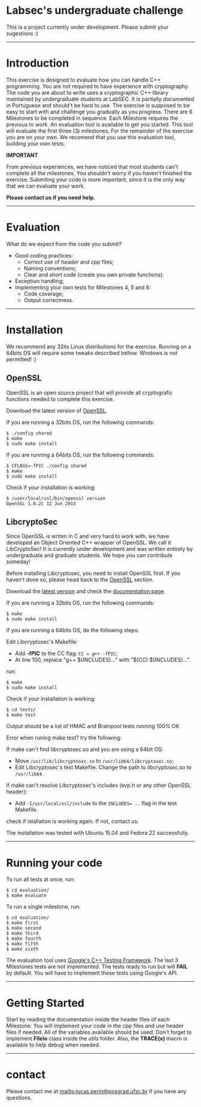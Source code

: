 Labsec's undergraduate challenge
================================

This is a project currently under development. Please submit your sugestions :)
- - -


# Introduction
This exercise is designed to evaluate how you can handle C++ programming.
You are not required to have experience with cryptography. The code you
are about to write uses a cryptographic C++ library maintained by undergraduate
students at LabSEC. It is partially documented in Portuguese and should't be
hard to use. The exercise is supposed to be easy to start with and
challenge you gradually as you progress. There are 6 Milestones
to be completed in sequence. Each Milestone requires the previous to work.
An evaluation tool is available to get you started. This tool will evaluate the
first three (3) milestones. For the remainder of the exercise you are on your
own. We recomend that you use this evaluation tool, building your own tests.


**IMPORTANT**

From previous experiences, we have noticed that most students can't complete
all the milestones. You shouldn't worry if you haven't finished the exercise.
Submiting your code is more important, since it is the only way that we can
evaluate your work.

**Please contact us if you need help.**
- - -

# Evaluation

What do we expect from the code you submit?

* Good coding practices:
  * Correct use of *header* and *cpp* files;
  * Naming conventions;
  * Clear and short code (create you own private functions):
* Exception handling;
* Implementing your own tests for Milestones 4, 5 and 6:
  * Code coverage;
  * Output correctness.

- - -

# Installation

We recommend any 32its Linux distributions for the exercise. Running on a
64bits OS will require some tweaks described bellow. Windows is not permitted! :)

## OpenSSL
OpenSSL is an open source project that will provide all
cryptografic functions needed to complete this exercise.

Download the latest version of [OpenSSL](https://www.openssl.org/).


If you are running a 32bits OS, run the following commands:


    $ ./config shared
    $ make
    $ sudo make install


If you are running a 64bits OS, run the following commands:

    $ CFLAGS=-fPIC ./config shared
    $ make
    $ sudo make install

Check if your installation is working:

    $ /user/local/ssl/bin/openssl version
    OpenSSL 1.0.2c 12 Jun 2015

## LibcryptoSec
Since OpenSSL is writen in C and very hard to work with, we have developed
an Object Oriented C++ wrapper of OpenSSL. We call it LibCryptoSec! It is
currently under development and was written entirely by undergraduate and
graduate students. We hope you can contribute someday!


Before installing Libcryptosec, you need to install OpenSSL first. If you haven't done so, please head back to the
[OpenSSL](#openssl) section.


Download the [latest version](https://github.com/LabSEC/libcryptosec)
and check the [documentation page](https://labsec.github.io/libcryptosec/).


If you are running a 32bits OS, run the following commands:

    $ make
    $ sudo make install

If you are running a 64bits OS, do the following steps:


Edit Libcryptosec's Makefile:
* Add **-fPIC** to the CC flag: `CC = g++ -fPIC`;
* At line 100, replace "g++ $(INCLUDES)..." with "$(CC) $(INCLUDES)...".

run:

    $ make
    $ sudo make install

Check if your installation is working:

    $ cd tests/
    $ make test

Output should be a list of HMAC and Brainpool tests running 100% OK

Error when runing make test? try the following:


If make can't find libcryptosec.so and you are using a 64bit OS:
* Move `/usr/lib/libcryptosec.so` to `/usr/lib64/libcryptosec.so`;
* Edit Libcryptosec's test Makefile. Change the path to *libcryptosec.so* to `/usr/lib64`.

If make can't resolve Libcryptosec's includes (evp.h or any other OpenSSL header):
* Add `-I/usr/local/ssl/include` to the `INCLUDES= ..` flag in the test Makefile.


check if istallation is working again. If not, contact us.

The installation was tested with Ubuntu 15.04 and Fedora 22 successfully.
- - -

# Running your code


To run all tests at once, run:

    $ cd evaluation/
    $ make evaluate

To run a single milestone, run:

    $ cd evaluation/
    $ make first
    $ make second
    $ make third
    $ make fourth
    $ make fifth
    $ make sixth

The evaluation tool uses
[Google's C++ Testing Framework](https://code.google.com/p/googletest/).
The last 3 Milestones tests are not implemented. The tests ready to run
but will **FAIL** by default. You will have to implement these tests using
Google's API.
- - -

# Getting Started

Start by reading the documentation inside the header files of each Milestone.
You will implement your code in the cpp files and use header files if needed.
All of the variables available should be used. Don't forget to implement **FIleIo**
class inside the *utils* folder. Also, the **TRACE(x)** macro is available to help
debug when needed.
- - -

# contact

Please contact me at <mailto:lucas.perin@posgrad.ufsc.br> if you have any questions.
